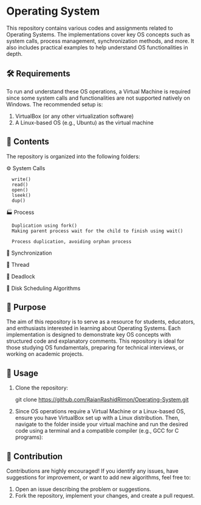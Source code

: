 # Operating System

This repository contains various codes and assignments related to Operating Systems. The implementations cover key OS concepts such as system calls, process management, synchronization methods, and more. It also includes practical examples to help understand OS functionalities in depth.

## 🛠️ Requirements 
To run and understand these OS operations, a Virtual Machine is required since some system calls and functionalities are not supported natively on Windows. The recommended setup is:
1. VirtualBox (or any other virtualization software)
2. A Linux-based OS (e.g., Ubuntu) as the virtual machine

## 📂 Contents
The repository is organized into the following folders:

 ⚙️ System Calls

      write()
      read()
      open()
      lseek()
      dup()
      

 🏭 Process

      Duplication using fork()
      Making parent process wait for the child to finish using wait()
      
      Process duplication, avoiding orphan process
    
      
 🔄 Synchronization

 
 🧵 Thread
 
      
 🚫 Deadlock
 
 
 💾 Disk Scheduling Algorithms

 
 
 
## 🎯 Purpose 
The aim of this repository is to serve as a resource for students, educators, and enthusiasts interested in learning about Operating Systems. Each implementation is designed to demonstrate key OS concepts with structured code and explanatory comments. This repository is ideal for those studying OS fundamentals, preparing for technical interviews, or working on academic projects.
## 🚀 Usage
1. Clone the repository:
   
   git clone https://github.com/RaianRashidRimon/Operating-System.git
2. Since OS operations require a Virtual Machine or a Linux-based OS, ensure you have VirtualBox set up with a Linux distribution. Then, navigate to the folder inside your virtual machine and run the desired code using a terminal and a compatible compiler (e.g., GCC for C programs):

## 🤝 Contribution
Contributions are highly encouraged! If you identify any issues, have suggestions for improvement, or want to add new algorithms, feel free to:
1. Open an issue describing the problem or suggestions.
2. Fork the repository, implement your changes, and create a pull request. 
